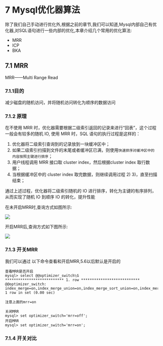 # 7 Mysql优化器算法

除了我们自己手动进行优化外,根据之前的章节,我们可以知道,Mysql内部自己有优化器,对SQL语句进行一些内部的优化,本章介绍几个常用的优化算法:

- MRR
- ICP
- BKA

## 7.1 MRR

MRR——Multi Range Read

### 7.1.1目的

减少磁盘的随机访问，并将随机访问转化为顺序的数据访问

### 7.1.2 原理

在不使用 MRR 时，优化器需要根据二级索引返回的记录来进行“回表”，这个过程一般会有较多的随机 IO, 使用 MRR 时，SQL 语句的执行过程是这样的：

1. 优化器将二级索引查询到的记录放到一块缓冲区中；
2. 如果二级索引扫描到文件的末尾或者缓冲区已满，则使用`快速排序对缓冲区中的内容按照主键进行排序`；
3. 用户线程调用 MRR 接口取 cluster index，然后根据cluster index 取行数据；
4. 当根据缓冲区中的 cluster index 取完数据，则继续调用过程 2) 3)，直至扫描结束；

通过上述过程，优化器将二级索引随机的 IO 进行排序，转化为主键的有序排列，从而实现了随机 IO 到顺序 IO 的转化，提升性能



在未开启MRR时,查询方式如图所示:

![](http://mysql317.oss-cn-beijing.aliyuncs.com/no-mrr-access-pattern.png)



开启MRR后,查询方式如下图所示:

![](http://mysql317.oss-cn-beijing.aliyuncs.com/mrr-access-pattern.png)



### 7.1.3 开关MRR

我们可以通过 以下命令查看和开启MRR,5.6以后默认是开启的

```mysql
查看MRR是否开启
mysql> select @@optimizer_switch\G
*************************** 1. row ***************************
@@optimizer_switch: index_merge=on,index_merge_union=on,index_merge_sort_union=on,index_merge_intersection=on,engine_condition_pushdown=on,index_condition_pushdown=on,mrr=on,mrr_cost_based=on,block_nested_loop=on,batched_key_access=off,materialization=on,semijoin=on,loosescan=on,firstmatch=on,duplicateweedout=on,subquery_materialization_cost_based=on,use_index_extensions=on,condition_fanout_filter=on,derived_merge=on
1 row in set (0.00 sec)

注意上面的mrr=on

关闭MRR
mysql> set optimizer_switch='mrr=off';
开启MRR
mysql> set optimizer_switch='mrr=on';

```

### 7.1.4 开关对比


